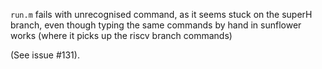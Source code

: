 `run.m` fails with unrecognised command, as it seems stuck on the superH branch, even though typing the same commands by hand in sunflower works (where it picks up the riscv branch commands)

(See issue #131).
